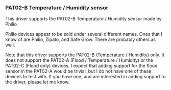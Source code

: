 ### PAT02-B Temperature / Humidity sensor

This driver supports the PAT02-B Temperature / Humidity sensor made by Philio

Philio devices appear to be sold under several different names. Ones that I know of are Philio, Zipato, and Safe Grow. There are probably others as well.

Note that this driver supports the PAT02-B (Temperature / Humidity) only. It does not support the PAT02-A (Flood / Temperature / Humidity) or the PAT02-C (Flood only) devices. I expect that adding support for the flood sensor in the PAT02-A would be trivial, but I do not have one of these devices to test with. If you have one, and are interested in adding support to the driver, please let me know.
